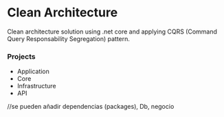 # Clean Architecture

Clean architecture solution using .net core and applying CQRS (Command Query Responsability Segregation) pattern. 

### Projects

* Application
* Core
* Infrastructure
* API

//se pueden añadir dependencias (packages), Db, negocio
